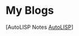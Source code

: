 # My Blogs


[AutoLISP Notes [AutoLISP]] 




[AutoLISP]: https://github.com/cocoon-yang/My-Blogs/blob/master/AutoLISPNotes.md
